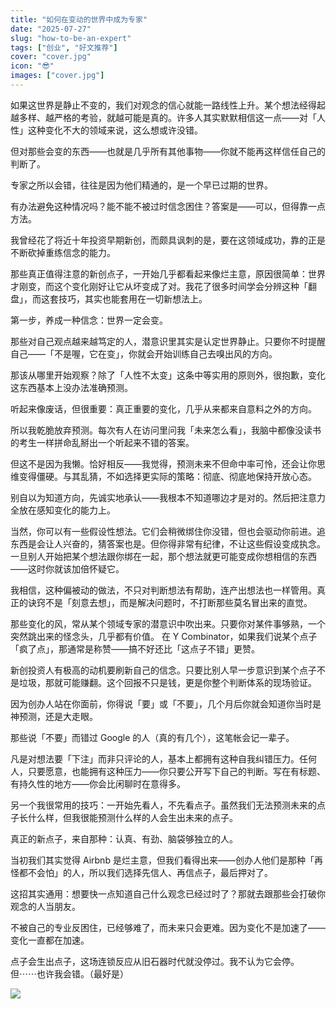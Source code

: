 ```yaml
---
title: "如何在变动的世界中成为专家"
date: "2025-07-27"
slug: "how-to-be-an-expert"
tags: ["创业", "好文推荐"]
cover: "cover.jpg"
icon: "😎"
images: ["cover.jpg"]
---
```

如果这世界是静止不变的，我们对观念的信心就能一路线性上升。某个想法经得起越多样、越严格的考验，就越可能是真的。许多人其实默默相信这一点——对「人性」这种变化不大的领域来说，这么想或许没错。



但对那些会变的东西——也就是几乎所有其他事物——你就不能再这样信任自己的判断了。



专家之所以会错，往往是因为他们精通的，是一个早已过期的世界。



有办法避免这种情况吗？能不能不被过时信念困住？答案是——可以，但得靠一点方法。



我曾经花了将近十年投资早期新创，而颇具讽刺的是，要在这领域成功，靠的正是不断砍掉重练信念的能力。



那些真正值得注意的新创点子，一开始几乎都看起来像烂主意，原因很简单：世界才刚变，而这个变化刚好让它从坏变成了对。我花了很多时间学会分辨这种「翻盘」，而这套技巧，其实也能套用在一切新想法上。



第一步，养成一种信念：世界一定会变。



那些对自己观点越来越笃定的人，潜意识里其实是认定世界静止。只要你不时提醒自己——「不是喔，它在变」，你就会开始训练自己去嗅出风的方向。



那该从哪里开始观察？除了「人性不太变」这条中等实用的原则外，很抱歉，变化这东西基本上没办法准确预测。



听起来像废话，但很重要：真正重要的变化，几乎从来都来自意料之外的方向。



所以我乾脆放弃预测。每次有人在访问里问我「未来怎么看」，我脑中都像没读书的考生一样拼命乱掰出一个听起来不错的答案。



但这不是因为我懒。恰好相反——我觉得，预测未来不但命中率可怜，还会让你思维变得僵硬。与其乱猜，不如选择更实际的策略：彻底、彻底地保持开放心态。



别自以为知道方向，先诚实地承认——我根本不知道哪边才是对的。然后把注意力全放在感知变化的能力上。



当然，你可以有一些假设性想法。它们会稍微绑住你没错，但也会驱动你前进。追东西是会让人兴奋的，猜答案也是。但你得非常有纪律，不让这些假设变成执念。
一旦别人开始把某个想法跟你绑在一起，那个想法就更可能变成你想相信的东西——这时你就该加倍怀疑它。



我相信，这种偏被动的做法，不只对判断想法有帮助，连产出想法也一样管用。真正的诀窍不是「刻意去想」，而是解决问题时，不打断那些莫名冒出来的直觉。



那些变化的风，常从某个领域专家的潜意识中吹出来。只要你对某件事够熟，一个突然跳出来的怪念头，几乎都有价值。
在 Y Combinator，如果我们说某个点子「疯了点」，那通常是称赞——搞不好还比「这点子不错」更赞。



新创投资人有极高的动机要刷新自己的信念。只要比别人早一步意识到某个点子不是垃圾，那就可能赚翻。这个回报不只是钱，更是你整个判断体系的现场验证。



因为创办人站在你面前，你得说「要」或「不要」，几个月后你就会知道你当时是神预测，还是大走眼。



那些说「不要」而错过 Google 的人（真的有几个），这笔帐会记一辈子。



凡是对想法要「下注」而非只评论的人，基本上都拥有这种自我纠错压力。任何人，只要愿意，也能拥有这种压力——你只要公开写下自己的判断。写在有标题、有持久性的地方——你会比闲聊时在意得多。



另一个我很常用的技巧：一开始先看人，不先看点子。虽然我们无法预测未来的点子长什么样，但我很能预测什么样的人会生出未来的点子。



真正的新点子，来自那种：认真、有劲、脑袋够独立的人。



当初我们其实觉得 Airbnb 是烂主意，但我们看得出来——创办人他们是那种「再怪都不会怕」的人，所以我们选择先信人、再信点子，最后押对了。



这招其实通用：想要快一点知道自己什么观念已经过时了？那就去跟那些会打破你观念的人当朋友。



不被自己的专业反困住，已经够难了，而未来只会更难。因为变化不是加速了——变化一直都在加速。



点子会生出点子，这场连锁反应从旧石器时代就没停过。我不认为它会停。
但⋯⋯也许我会错。（最好是）




![](https://prod-files-secure.s3.us-west-2.amazonaws.com/112d0858-5090-4d34-a606-b75eb8d65fd2/46476355-9cf3-4e99-9b7a-3531bc426380/1000202064.png?X-Amz-Algorithm=AWS4-HMAC-SHA256&X-Amz-Content-Sha256=UNSIGNED-PAYLOAD&X-Amz-Credential=ASIAZI2LB4662FU3HCNV%2F20250803%2Fus-west-2%2Fs3%2Faws4_request&X-Amz-Date=20250803T081742Z&X-Amz-Expires=3600&X-Amz-Security-Token=IQoJb3JpZ2luX2VjEPD%2F%2F%2F%2F%2F%2F%2F%2F%2F%2FwEaCXVzLXdlc3QtMiJHMEUCIGc%2BaNXDowgaZAqQOSVfsco62zQ54zQNo%2F79uWiB3%2BOUAiEAuP1GpDCrct1g0S5zyxtGn74A9zhjZ63uOqStVLlwPUAq%2FwMIKRAAGgw2Mzc0MjMxODM4MDUiDOe2mEuQLEd2cENQASrcA%2FIBoKEnzic5o37YJQ%2BDT0G4JhtED%2F3jeCBlQacoD%2BT8c3cx7KfhqI%2B4I6%2FpuifBk6y462GzzCCAYeJHpWFAx9fD%2FkrwASKVFhuzJabh9gqAYTHhQvwi6O6ZYiWDEjGbWJM2Lo%2FpJEVrWHMv8tXoN5ltHttaBm075ZEXNChHmB4yxjLcG776FisH5PH7rhMRIFKprg1visMyKA36uW0sOHLwKnlB5oih9AAPo0l%2BhPhJL7UJNEx7ZIyDxydnUKfpfBmq%2BnL1L0zZ2BIzz6%2BIrrRK75V5o4t7IIU%2Bnvbdn%2BYfg5yz%2FPLhTfnwu0UIuXZu1bzlFK63EeizXEPAh9o1Gv9RQInFiX%2B3%2BZt7UmduohgzJ0qQLSVrU8%2BnYrYuJI9uDZlfZ9MiaeswJeXhV%2Bz%2FzmWqL9CoHD4w%2FnBzbwGJus1BjQ9XCZqJiv0XSHEwQ7rZkuW7H%2B7dHXV%2FEcumvOKNhSapVC8mJKruCLEeYTfFst7JJvH3MxpwaXNTlNAB9e50wKK%2B4hRheO7qwLa8bXALPEgi3bqhXly5%2FtUm%2Bwwc4AzwQrAdWSxqWbr3OjMcSk2M9F7u9inGisEuIGUTGjAIiVoPPL5siaZood287zXlv%2BjqUgGsiS7ZVjAh1AQSMNCgvMQGOqUBUKvEArQ4dUvhqJ%2B%2B2Nm9CsiNGRVSYLqiDk%2F4%2FeiKrI2JGCrOPmRfErpv4kPEvnzXY6LqFMGDgsC36Yxepu7We7kbuaeHT7YY6pO4jxDG8x6%2FV9yQ2LJFbKhE1tJKdxy8k7WhEgE05WfUF%2Biiu1D%2B2JYpuaUCQ93R%2Bz%2FAKT%2BeYRN0suXH4%2Bl98q%2FdIlv%2FvlvpfTwZoDCmGzLVB3ZN66thU20dMXUw&X-Amz-Signature=471a7b12163fca7e39b4824010a11722e7c4f35bdc2741c73803fabcd4d8fdb6&X-Amz-SignedHeaders=host&x-amz-checksum-mode=ENABLED&x-id=GetObject)

